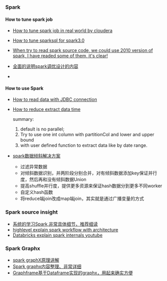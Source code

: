 ### Spark


#### How to tune spark job

- [How to tune spark job in real world by cloudera](https://blog.cloudera.com/how-to-tune-your-apache-spark-jobs-part-2/)
- [How to tune sparksql for spark3.0](https://blog.cloudera.com/how-does-apache-spark-3-0-increase-the-performance-of-your-sql-workloads/)

- [When try to read spark source code, we could use 2010 version of spark, I have readed some of them, it's clear!](https://github.com/apache/spark/tree/5b021ce0990ec675afc6939cc2c06f041c973d17/core/src/main/scala/spark)


- [全面的说明spark调优设计的内容](https://github.com/wdndev/llm_interview_note/blob/main/08.%E6%A3%80%E7%B4%A2%E5%A2%9E%E5%BC%BArag/%E6%A3%80%E7%B4%A2%E5%A2%9E%E5%BC%BAllm/%E6%A3%80%E7%B4%A2%E5%A2%9E%E5%BC%BAllm.md)
- 

#### How to use Spark
- [How to read data with JDBC connection](https://www.cnblogs.com/wwxbi/p/6978774.html)
- [How to reduce extract data time](https://www.jianshu.com/p/83d273dfea1c)
  
  summary:
  1. default is no parallel;
  2. Try to use one int column with partitionCol and lower and upper bound
  3. with user defined function to extract data like by date range.
- [spark数据倾斜解决方案](https://www.51cto.com/article/702345.html)
  - 过滤异常数据
  - 对倾斜数据识别，并两阶段分别合并，对有倾斜数据添加key保证并行度，然后再和没有倾斜数据Union
  - 提高shuffle并行度，提供更多资源来保证hash数据分到更多不同worker
  - 自定义hash函数
  - 将reduce端join改成map端join，其实就是通过广播变量的方式

### Spark source insight
- [系统的学习Spark,非常具体细节，推荐细读](https://spark-internals.books.yourtion.com/markdown/1-Overview.html)
- [highlevel explain spark workflow with architecture](https://www.analyticsvidhya.com/blog/2021/08/understand-the-internal-working-of-apache-spark/)
- [Databricks explain spark internals youtube](https://www.databricks.com/session/a-deeper-understanding-of-spark-internals)


### Spark Graphx
- [spark graphX原理讲解](https://blog.csdn.net/weixin_47134119/article/details/117756930)
- [Spark graphx内容整理、非常详细](https://developer.aliyun.com/article/371121)
- [Graphframe基于Dataframe实现的graphx，用起来确实方便](https://graphframes.github.io/graphframes/docs/_site/user-guide.html)